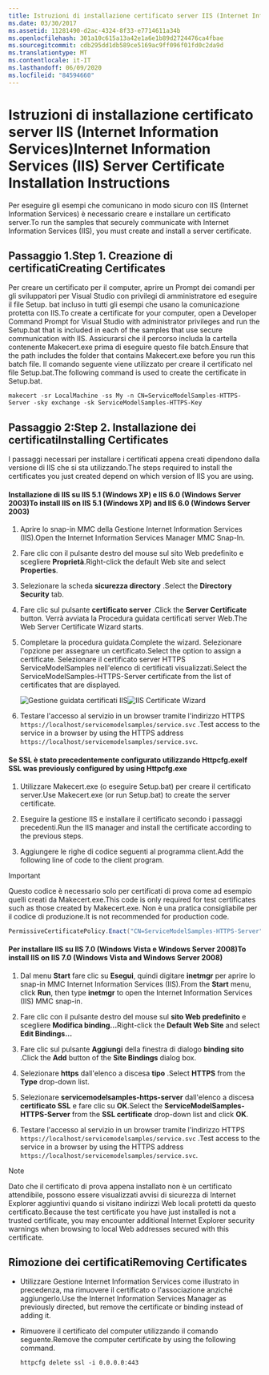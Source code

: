 ```yaml
---
title: Istruzioni di installazione certificato server IIS (Internet Information Services)
ms.date: 03/30/2017
ms.assetid: 11281490-d2ac-4324-8f33-e7714611a34b
ms.openlocfilehash: 301a10c615a13a42e1a6e1b89d2724476ca4fbae
ms.sourcegitcommit: cdb295dd1db589ce5169ac9ff096f01fd0c2da9d
ms.translationtype: MT
ms.contentlocale: it-IT
ms.lasthandoff: 06/09/2020
ms.locfileid: "84594660"
---
```

# <a name="internet-information-services-iis-server-certificate-installation-instructions"></a><span data-ttu-id="2ef19-102">Istruzioni di installazione certificato server IIS (Internet Information Services)</span><span class="sxs-lookup"><span data-stu-id="2ef19-102">Internet Information Services (IIS) Server Certificate Installation Instructions</span></span>
<span data-ttu-id="2ef19-103">Per eseguire gli esempi che comunicano in modo sicuro con IIS (Internet Information Services) è necessario creare e installare un certificato server.</span><span class="sxs-lookup"><span data-stu-id="2ef19-103">To run the samples that securely communicate with Internet Information Services (IIS), you must create and install a server certificate.</span></span>  
  
## <a name="step-1-creating-certificates"></a><span data-ttu-id="2ef19-104">Passaggio 1.</span><span class="sxs-lookup"><span data-stu-id="2ef19-104">Step 1.</span></span> <span data-ttu-id="2ef19-105">Creazione di certificati</span><span class="sxs-lookup"><span data-stu-id="2ef19-105">Creating Certificates</span></span>  
 <span data-ttu-id="2ef19-106">Per creare un certificato per il computer, aprire un Prompt dei comandi per gli sviluppatori per Visual Studio con privilegi di amministratore ed eseguire il file Setup. bat incluso in tutti gli esempi che usano la comunicazione protetta con IIS.</span><span class="sxs-lookup"><span data-stu-id="2ef19-106">To create a certificate for your computer, open a Developer Command Prompt for Visual Studio with administrator privileges and run the Setup.bat that is included in each of the samples that use secure communication with IIS.</span></span> <span data-ttu-id="2ef19-107">Assicurarsi che il percorso includa la cartella contenente Makecert.exe prima di eseguire questo file batch.</span><span class="sxs-lookup"><span data-stu-id="2ef19-107">Ensure that the path includes the folder that contains Makecert.exe before you run this batch file.</span></span> <span data-ttu-id="2ef19-108">Il comando seguente viene utilizzato per creare il certificato nel file Setup.bat.</span><span class="sxs-lookup"><span data-stu-id="2ef19-108">The following command is used to create the certificate in Setup.bat.</span></span>  
  
```console  
makecert -sr LocalMachine -ss My -n CN=ServiceModelSamples-HTTPS-Server -sky exchange -sk ServiceModelSamples-HTTPS-Key  
```  
  
## <a name="step-2-installing-certificates"></a><span data-ttu-id="2ef19-109">Passaggio 2:</span><span class="sxs-lookup"><span data-stu-id="2ef19-109">Step 2.</span></span> <span data-ttu-id="2ef19-110">Installazione dei certificati</span><span class="sxs-lookup"><span data-stu-id="2ef19-110">Installing Certificates</span></span>  
 <span data-ttu-id="2ef19-111">I passaggi necessari per installare i certificati appena creati dipendono dalla versione di IIS che si sta utilizzando.</span><span class="sxs-lookup"><span data-stu-id="2ef19-111">The steps required to install the certificates you just created depend on which version of IIS you are using.</span></span>  
  
#### <a name="to-install-iis-on-iis-51-windows-xp-and-iis-60-windows-server-2003"></a><span data-ttu-id="2ef19-112">Installazione di IIS su IIS 5.1 (Windows XP) e IIS 6.0 (Windows Server 2003)</span><span class="sxs-lookup"><span data-stu-id="2ef19-112">To install IIS on IIS 5.1 (Windows XP) and IIS 6.0 (Windows Server 2003)</span></span>  
  
1. <span data-ttu-id="2ef19-113">Aprire lo snap-in MMC della Gestione Internet Information Services (IIS).</span><span class="sxs-lookup"><span data-stu-id="2ef19-113">Open the Internet Information Services Manager MMC Snap-In.</span></span>  
  
2. <span data-ttu-id="2ef19-114">Fare clic con il pulsante destro del mouse sul sito Web predefinito e scegliere **Proprietà**.</span><span class="sxs-lookup"><span data-stu-id="2ef19-114">Right-click the default Web site and select **Properties**.</span></span>  
  
3. <span data-ttu-id="2ef19-115">Selezionare la scheda **sicurezza directory** .</span><span class="sxs-lookup"><span data-stu-id="2ef19-115">Select the **Directory Security** tab.</span></span>  
  
4. <span data-ttu-id="2ef19-116">Fare clic sul pulsante **certificato server** .</span><span class="sxs-lookup"><span data-stu-id="2ef19-116">Click the **Server Certificate** button.</span></span> <span data-ttu-id="2ef19-117">Verrà avviata la Procedura guidata certificati server Web.</span><span class="sxs-lookup"><span data-stu-id="2ef19-117">The Web Server Certificate Wizard starts.</span></span>  
  
5. <span data-ttu-id="2ef19-118">Completare la procedura guidata.</span><span class="sxs-lookup"><span data-stu-id="2ef19-118">Complete the wizard.</span></span> <span data-ttu-id="2ef19-119">Selezionare l'opzione per assegnare un certificato.</span><span class="sxs-lookup"><span data-stu-id="2ef19-119">Select the option to assign a certificate.</span></span> <span data-ttu-id="2ef19-120">Selezionare il certificato server HTTPS ServiceModelSamples nell'elenco di certificati visualizzati.</span><span class="sxs-lookup"><span data-stu-id="2ef19-120">Select the ServiceModelSamples-HTTPS-Server certificate from the list of certificates that are displayed.</span></span>  
  
     <span data-ttu-id="2ef19-121">![Gestione guidata certificati IIS](media/iiscertificate-wizard.GIF "IISCertificate_Wizard")</span><span class="sxs-lookup"><span data-stu-id="2ef19-121">![IIS Certificate Wizard](media/iiscertificate-wizard.GIF "IISCertificate_Wizard")</span></span>  
  
6. <span data-ttu-id="2ef19-122">Testare l'accesso al servizio in un browser tramite l'indirizzo HTTPS `https://localhost/servicemodelsamples/service.svc` .</span><span class="sxs-lookup"><span data-stu-id="2ef19-122">Test access to the service in a browser by using the HTTPS address `https://localhost/servicemodelsamples/service.svc`.</span></span>  
  
#### <a name="if-ssl-was-previously-configured-by-using-httpcfgexe"></a><span data-ttu-id="2ef19-123">Se SSL è stato precedentemente configurato utilizzando Httpcfg.exe</span><span class="sxs-lookup"><span data-stu-id="2ef19-123">If SSL was previously configured by using Httpcfg.exe</span></span>  
  
1. <span data-ttu-id="2ef19-124">Utilizzare Makecert.exe (o eseguire Setup.bat) per creare il certificato server.</span><span class="sxs-lookup"><span data-stu-id="2ef19-124">Use Makecert.exe (or run Setup.bat) to create the server certificate.</span></span>  
  
2. <span data-ttu-id="2ef19-125">Eseguire la gestione IIS e installare il certificato secondo i passaggi precedenti.</span><span class="sxs-lookup"><span data-stu-id="2ef19-125">Run the IIS manager and install the certificate according to the previous steps.</span></span>  
  
3. <span data-ttu-id="2ef19-126">Aggiungere le righe di codice seguenti al programma client.</span><span class="sxs-lookup"><span data-stu-id="2ef19-126">Add the following line of code to the client program.</span></span>  
  
> [!IMPORTANT]
> <span data-ttu-id="2ef19-127">Questo codice è necessario solo per certificati di prova come ad esempio quelli creati da Makecert.exe.</span><span class="sxs-lookup"><span data-stu-id="2ef19-127">This code is only required for test certificates such as those created by Makecert.exe.</span></span> <span data-ttu-id="2ef19-128">Non è una pratica consigliabile per il codice di produzione.</span><span class="sxs-lookup"><span data-stu-id="2ef19-128">It is not recommended for production code.</span></span>  
  
```csharp  
PermissiveCertificatePolicy.Enact("CN=ServiceModelSamples-HTTPS-Server");  
```  
  
#### <a name="to-install-iis-on-iis-70-windows-vista-and-windows-server-2008"></a><span data-ttu-id="2ef19-129">Per installare IIS su IIS 7.0 (Windows Vista e Windows Server 2008)</span><span class="sxs-lookup"><span data-stu-id="2ef19-129">To install IIS on IIS 7.0 (Windows Vista and Windows Server 2008)</span></span>  
  
1. <span data-ttu-id="2ef19-130">Dal menu **Start** fare clic su **Esegui**, quindi digitare **inetmgr** per aprire lo snap-in MMC Internet Information Services (IIS).</span><span class="sxs-lookup"><span data-stu-id="2ef19-130">From the **Start** menu, click **Run**, then type **inetmgr** to open the Internet Information Services (IIS) MMC snap-in.</span></span>  
  
2. <span data-ttu-id="2ef19-131">Fare clic con il pulsante destro del mouse sul **sito Web predefinito** e scegliere **Modifica binding...**</span><span class="sxs-lookup"><span data-stu-id="2ef19-131">Right-click the **Default Web Site** and select **Edit Bindings…**</span></span>  
  
3. <span data-ttu-id="2ef19-132">Fare clic sul pulsante **Aggiungi** della finestra di dialogo **binding sito** .</span><span class="sxs-lookup"><span data-stu-id="2ef19-132">Click the **Add** button of the **Site Bindings** dialog box.</span></span>  
  
4. <span data-ttu-id="2ef19-133">Selezionare **https** dall'elenco a discesa **tipo** .</span><span class="sxs-lookup"><span data-stu-id="2ef19-133">Select **HTTPS** from the **Type** drop-down list.</span></span>  
  
5. <span data-ttu-id="2ef19-134">Selezionare **servicemodelsamples-https-server** dall'elenco a discesa **certificato SSL** e fare clic su **OK**.</span><span class="sxs-lookup"><span data-stu-id="2ef19-134">Select the **ServiceModelSamples-HTTPS-Server** from the **SSL certificate** drop-down list and click **OK**.</span></span>  
  
6. <span data-ttu-id="2ef19-135">Testare l'accesso al servizio in un browser tramite l'indirizzo HTTPS `https://localhost/servicemodelsamples/service.svc` .</span><span class="sxs-lookup"><span data-stu-id="2ef19-135">Test access to the service in a browser by using the HTTPS address `https://localhost/servicemodelsamples/service.svc`.</span></span>  
  
> [!NOTE]
> <span data-ttu-id="2ef19-136">Dato che il certificato di prova appena installato non è un certificato attendibile, possono essere visualizzati avvisi di sicurezza di Internet Explorer aggiuntivi quando si visitano indirizzi Web locali protetti da questo certificato.</span><span class="sxs-lookup"><span data-stu-id="2ef19-136">Because the test certificate you have just installed is not a trusted certificate, you may encounter additional Internet Explorer security warnings when browsing to local Web addresses secured with this certificate.</span></span>  
  
## <a name="removing-certificates"></a><span data-ttu-id="2ef19-137">Rimozione dei certificati</span><span class="sxs-lookup"><span data-stu-id="2ef19-137">Removing Certificates</span></span>  
  
- <span data-ttu-id="2ef19-138">Utilizzare Gestione Internet Information Services come illustrato in precedenza, ma rimuovere il certificato o l'associazione anziché aggiungerlo.</span><span class="sxs-lookup"><span data-stu-id="2ef19-138">Use the Internet Information Services Manager as previously directed, but remove the certificate or binding instead of adding it.</span></span>  
  
- <span data-ttu-id="2ef19-139">Rimuovere il certificato del computer utilizzando il comando seguente.</span><span class="sxs-lookup"><span data-stu-id="2ef19-139">Remove the computer certificate by using the following command.</span></span>  
  
    ```console  
    httpcfg delete ssl -i 0.0.0.0:443  
    ```
